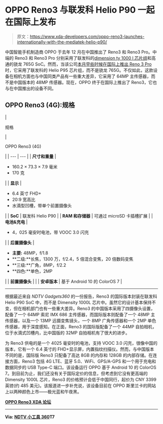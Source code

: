 # OPPO Reno3 与联发科 Helio P90 一起在国际上发布

> 原文：<https://www.xda-developers.com/oppo-reno3-launches-internationally-with-the-mediatek-helio-p90/>

中国智能手机制造商 OPPO 于去年 12 月在中国推出了 Reno3 和 Reno3 Pro。中端的 Reno3 和 Reno3 Pro 分别采用了联发科的[dimension ty 1000 l 芯片组](https://www.xda-developers.com/mediatek-dimensity-1000-7nm-soc-integrated-5g/)和高通的骁龙 765G SoC。然而，当该公司[本月早些时候在国际上推出 Reno 3 Pro](https://www.xda-developers.com/oppo-reno3-pro-international-launch-dual-front-cameras-quad-rear-cameras-mediatek-helio-p95/)时，它采用了联发科的 Helio P95 芯片组，而不是骁龙 765G。不仅如此，这款设备在相机方面也与中国同类产品有一些重大差异，它采用了 64MP 主传感器，而不是中国版本的 48MP 传感器。现在，OPPO 终于在国际上推出了 Reno3，它也与在中国推出的设备不同。

## OPPO Reno3 (4G):规格

| 

规格

 | 

OPPO Reno3 (4G)

 |
| --- | --- |
| **尺寸和重量** | 

*   160.2 × 73.3 × 7.9 毫米
*   170 克

 |
| **显示** | 

*   6.4 英寸 FHD+
*   20:9 宽高比
*   水滴型凹槽，带单个前置摄像头

 |
| **SoC** | 联发科 Helio P90 |
| **RAM 和存储器** | 可通过 microSD 卡插槽扩展 |
| **电池&充电** | 

*   4，025 毫安时电池，带 VOOC 3.0 闪充

 |
| **后置摄像头** | 

*   **主要:** 48MP，f/1.8
*   **二级:**长焦，1300 万，f/2.4，5 倍混合变焦，20 倍数码变焦
*   **三级:**广角，8MP，f/2.2
*   **四色:**单色，2MP

 |
| **前置摄像头** |  |
| **安卓版本** | 基于 Android 10 的 ColorOS 7 |

* * *

根据最近来自 *NDTV Gadgets360* 的一份报告，Reno3 的国际版本封装在联发科 Helio P90 SoC 中，而不是 Dimensity 1000L 芯片中。虽然它的设计基本保持不变，但在相机部门也有一些重大差异。Reno3 的中国版本采用了四摄像头设置，配备了一个 64MP 索尼 IMX 686 主传感器，而国际版本则配备了一个 48MP 主传感器，以及一个 13MP 远摄变焦镜头，一个 8MP 广角传感器和一个 2MP 单色传感器，用于深度感知。在正面，Reno3 的国际版配备了一个 44MP 自拍相机，位于水滴式凹槽内，比中国版的 32MP 自拍相机有了很大的进步。

为 Reno3 供电的是一个 4025 毫安时的电池，支持 VOOC 3.0 闪充，很像中国的版本，它有一个 6.4 英寸的 FHD+显示屏，内置指纹扫描仪。然而，与中国版本不同的是，国际版 Reno3 只配备了高达 8GB 的内存和 128GB 的内部存储。在连接方面，Reno3 包括 4G LTE、蓝牙 5.0、WiFi、GPS/A-GPS 和一个用于充电和数据同步的 USB Type-C 端口。该设备运行 OPPO 基于 Android 10 的 ColorOS 7。到目前为止，我们还没有关于国际定价的信息，但考虑到它没有更高端的 Dimensity 1000L 芯片，Reno3 的价格预计会低于中国同行，起价为 CNY 3399 英镑(约 485 美元)。该报道进一步补充说，该设备目前在 OPPO 斯里兰卡的网站上以两种颜色上市——极光蓝和午夜黑。

**[OPPO Reno3 XDA 论坛](https://forum.xda-developers.com/oppo-reno3)**

* * *

**Via: [NDTV 小工具 360](https://gadgets.ndtv.com/mobiles/news/oppo-reno-3-4g-global-variant-price-specifications-features-2195766)T7**